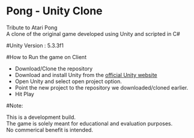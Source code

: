 # Pong - Unity Clone
<p>Tribute to Atari Pong
<br>A clone of the original game developed using Unity and scripted in C#</p>

#Unity Version : 5.3.3f1

#How to Run the game on Client
<ul>
<li>Download/Clone the repository</li>
<li>Download and install Unity from the <a href = "https://unity3d.com/get-unity" target = "_blank">official Unity website</a></li>
<li>Open Unity and select open project option.</li>
<li>Point the new project to the repository we downloaded/cloned earlier.</li>
<li>Hit Play</li>
</ul>

#Note: 
<p>This is a development build. 
<br>The game is solely meant for educational and evaluation purposes.
<br>No commerical benefit is intended.</p>

